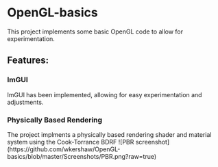 # OpenGL-basics
This project implements some basic OpenGL code to allow for experimentation.

<h2>Features:</h2>

<h3>ImGUI</h3>
ImGUI has been implemented, allowing for easy experimentation and adjustments.

<h3>Physically Based Rendering</h3>
The project implments a physically based rendering shader and material system using the Cook-Torrance BDRF
![PBR screenshot](https://github.com/wkershaw/OpenGL-basics/blob/master/Screenshots/PBR.png?raw=true)

